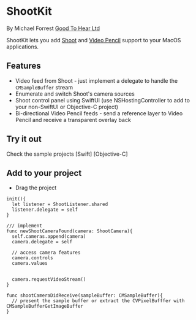 # ShootKit
By Michael Forrest
[Good To Hear Ltd](https://goodtohear.co.uk)

ShootKit lets you add [Shoot](https://squares.tv/shoot) and [Video Pencil](https://squares.tv/videopencil) support to your MacOS applications.

## Features 
* Video feed from Shoot - just implement a delegate to handle the `CMSampleBuffer` stream
* Enumerate and switch Shoot's camera sources 
* Shoot control panel using SwiftUI (use NSHostingController to add to your non-SwiftUI or Objective-C project)
* Bi-directional Video Pencil feeds - send a reference layer to Video Pencil and receive a transparent overlay back

## Try it out
Check the sample projects [Swift] [Objective-C]

## Add to your project
* Drag the project 

```
init(){
  let listener = ShootListener.shared
  listener.delegate = self
}

/// implement
func newShootCameraFound(camera: ShootCamera){
  self.cameras.append(camera)
  camera.delegate = self

  // access camera features
  camera.controls
  camera.values


  camera.requestVideoStream()
}

func shootCameraDidReceive(sampleBuffer: CMSampleBuffer){
  // present the sample buffer or extract the CVPixelBufffer with CMSampleBufferGetImageBuffer
}
```